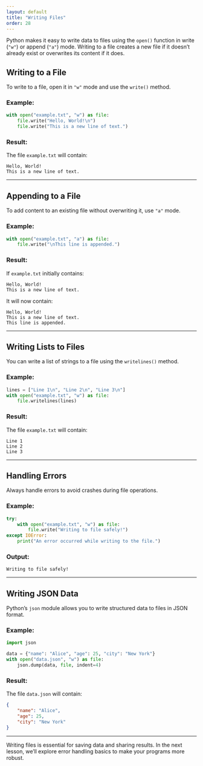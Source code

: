 ```yaml
---
layout: default
title: "Writing Files"
order: 28
---
```


Python makes it easy to write data to files using the `open()` function in write (`"w"`) or append (`"a"`) mode. Writing to a file creates a new file if it doesn’t already exist or overwrites its content if it does.

## Writing to a File

To write to a file, open it in `"w"` mode and use the `write()` method.

### Example:
```python
with open("example.txt", "w") as file:
    file.write("Hello, World!\n")
    file.write("This is a new line of text.")
```

### Result:
The file `example.txt` will contain:
```plaintext
Hello, World!
This is a new line of text.
```

---

## Appending to a File

To add content to an existing file without overwriting it, use `"a"` mode.

### Example:
```python
with open("example.txt", "a") as file:
    file.write("\nThis line is appended.")
```

### Result:
If `example.txt` initially contains:
```plaintext
Hello, World!
This is a new line of text.
```

It will now contain:
```plaintext
Hello, World!
This is a new line of text.
This line is appended.
```

---

## Writing Lists to Files

You can write a list of strings to a file using the `writelines()` method.

### Example:
```python
lines = ["Line 1\n", "Line 2\n", "Line 3\n"]
with open("example.txt", "w") as file:
    file.writelines(lines)
```

### Result:
The file `example.txt` will contain:
```plaintext
Line 1
Line 2
Line 3
```

---

## Handling Errors

Always handle errors to avoid crashes during file operations.

### Example:
```python
try:
    with open("example.txt", "w") as file:
        file.write("Writing to file safely!")
except IOError:
    print("An error occurred while writing to the file.")
```

### Output:
```plaintext
Writing to file safely!
```

---

## Writing JSON Data

Python’s `json` module allows you to write structured data to files in JSON format.

### Example:
```python
import json

data = {"name": "Alice", "age": 25, "city": "New York"}
with open("data.json", "w") as file:
    json.dump(data, file, indent=4)
```

### Result:
The file `data.json` will contain:
```json
{
    "name": "Alice",
    "age": 25,
    "city": "New York"
}
```

---

Writing files is essential for saving data and sharing results. In the next lesson, we’ll explore error handling basics to make your programs more robust.

